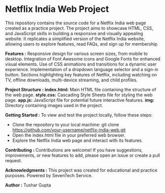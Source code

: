 # Netflix India Web Project
This repository contains the source code for a Netflix India web page created as a practice project. The project aims to showcase HTML, CSS, and JavaScript skills in building a responsive and visually appealing website. It replicates a simplified version of the Netflix India website, allowing users to explore features, read FAQs, and sign up for membership.

**Features :**
Responsive design for various screen sizes, from mobile to desktop.
Integration of Font Awesome icons and Google Fonts for enhanced visual elements.
Use of CSS animations and transitions for a dynamic user experience.
Implementation of a dropdown language selector and a sign-in button.
Sections highlighting key features of Netflix, including watching on TV, offline downloads, multi-device streaming, and child profiles.

**Project Structure :**
**index.html:** Main HTML file containing the structure of the web page.
**style.css:** Cascading Style Sheets file for styling the web page.
**app.js:** JavaScript file for potential future interactive features.
**img:** Directory containing images used in the project.

**Getting Started :**
To view and test the project locally, follow these steps:

- Clone the repository to your local machine:
git clone https://github.com/your-username/netflix-india-web.git
- Open the index.html file in your preferred web browser.
- Explore the Netflix India web page and interact with its features.

**Contributing :**
Contributions are welcome! If you have suggestions, improvements, or new features to add, please open an issue or create a pull request.

**Acknowledgments :**
This project was created for educational and practice purposes.
Powered by SevenTech Service.

**Author :**
Tushar Gupta
